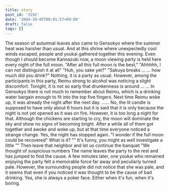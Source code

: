 ```yaml
---
title: story
post_id: '3192'
date: '2004-10-05T00:01:57+09:00'
draft: false
tags: []
---
```


The season of autumnal leaves also came to Gensokyo where the summer heat was harsher than usual. And at this shrine where unexpectedly cool winds escaped, people and youkai gathered together this evening. Even though I should become Kannazuki now, a moon viewing party is held here every night of the full moon. "After all this full moon is the best," "Ahhhhh, I can not distinguish it at all" "Huh, you sake yet?" "Sakuya breaks ... ... how much did you drink?" Nothing, it is a party as usual. However, among the participants in this party, Reimu strong to alcohol was noticing a slight discomfort. Tonight, it is not so early that drunkenness is around ... ... In Gensokyo there is not much to remember about Reimu, which is a drinking water bargain enough to fit into the top five fingers. Next time Reimu woke up, it was already the night after the next day. ...... No, the lit candle is supposed to have only about 6 hours but it is said that it is only because the night is not yet opened as it was on fire. However, it is too long a night for that. Although the chickens are starting to cry, the moon will dominate the sky and show no signs of becoming bright. After a while all of them got together and awoke and woke up, but at that time everyone noticed a strange change. Yes, the night has stopped again. "I wonder if the full moon could be recovered" What is it? "" It's funny, you might as well investigate a little "" Then leave that neighbor and let us continue the banquet "We thought of suspicious numbers The name leaves the party to the rest and has jumped to find the cause. A few minutes later, one youkai who remained enjoying the party felt a memorable force far away and peculiarly turned pale. However, the surrounding people did not notice that she was pale, and it seems that even if you noticed it was thought to be the cause of bad drinking. Yes, she is always a poker face. Either when it's fun, when it's boring.